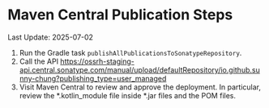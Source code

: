 # Maven Central Publication Steps

Last Update: 2025-07-02

1. Run the Gradle task `publishAllPublicationsToSonatypeRepository`.
2. Call the API https://ossrh-staging-api.central.sonatype.com/manual/upload/defaultRepository/io.github.sunny-chung?publishing_type=user_managed
3. Visit Maven Central to review and approve the deployment. In particular, review the *.kotlin_module file inside *.jar files and the POM files.
